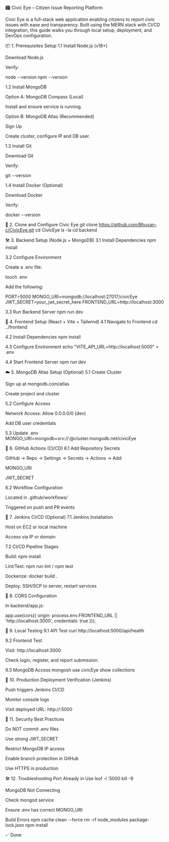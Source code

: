 🏙️ Civic Eye – Citizen Issue Reporting Platform

Civic Eye is a full-stack web application enabling citizens to report civic issues with ease and transparency. Built using the MERN stack with CI/CD integration, this guide walks you through local setup, deployment, and DevOps configuration.

📦 1. Prerequisites Setup
1.1 Install Node.js (v18+)

Download Node.js

Verify:

node --version
npm --version

1.2 Install MongoDB

Option A: MongoDB Compass (Local)

Install and ensure service is running.

Option B: MongoDB Atlas (Recommended)

Sign Up

Create cluster, configure IP and DB user.

1.3 Install Git

Download Git

Verify:

git --version

1.4 Install Docker (Optional)

Download Docker

Verify:

docker --version

📁 2. Clone and Configure Civic Eye
git clone https://github.com/Bhuvan-c/CivicEye.git
cd CivicEye
ls -la
cd backend

🛠️ 3. Backend Setup (Node.js + MongoDB)
3.1 Install Dependencies
npm install

3.2 Configure Environment

Create a .env file:

touch .env


Add the following:

PORT=5000
MONGO_URI=mongodb://localhost:27017/civicEye
JWT_SECRET=your_jwt_secret_here
FRONTEND_URL=http://localhost:3000

3.3 Run Backend Server
npm run dev

🎨 4. Frontend Setup (React + Vite + Tailwind)
4.1 Navigate to Frontend
cd ../frontend

4.2 Install Dependencies
npm install

4.3 Configure Environment
echo "VITE_API_URL=http://localhost:5000" > .env

4.4 Start Frontend Server
npm run dev

☁️ 5. MongoDB Atlas Setup (Optional)
5.1 Create Cluster

Sign up at mongodb.com/atlas

Create project and cluster

5.2 Configure Access

Network Access: Allow 0.0.0.0/0 (dev)

Add DB user credentials

5.3 Update .env
MONGO_URI=mongodb+srv://<username>:<password>@cluster.mongodb.net/civicEye

🔁 6. GitHub Actions (CI/CD)
6.1 Add Repository Secrets

GitHub → Repo → Settings → Secrets → Actions → Add:

MONGO_URI

JWT_SECRET

6.2 Workflow Configuration

Located in .github/workflows/

Triggered on push and PR events

🧪 7. Jenkins CI/CD (Optional)
7.1 Jenkins Installation

Host on EC2 or local machine

Access via IP or domain

7.2 CI/CD Pipeline Stages

Build: npm install

Lint/Test: npm run lint / npm test

Dockerize: docker build .

Deploy: SSH/SCP to server, restart services

🔐 8. CORS Configuration

In backend/app.js:

app.use(cors({
  origin: process.env.FRONTEND_URL || 'http://localhost:3000',
  credentials: true
}));

🧪 9. Local Testing
9.1 API Test
curl http://localhost:5000/api/health

9.2 Frontend Test

Visit: http://localhost:3000

Check login, register, and report submission.

9.3 MongoDB Access
mongosh
use civicEye
show collections

🚀 10. Production Deployment Verification (Jenkins)

Push triggers Jenkins CI/CD

Monitor console logs

Visit deployed URL: http://<your-ec2-ip>:5000

🔐 11. Security Best Practices

Do NOT commit .env files

Use strong JWT_SECRET

Restrict MongoDB IP access

Enable branch protection in GitHub

Use HTTPS in production

🛠️ 12. Troubleshooting
Port Already in Use
lsof -i :5000
kill -9 <PID>

MongoDB Not Connecting

Check mongod service

Ensure .env has correct MONGO_URI

Build Errors
npm cache clean --force
rm -rf node_modules package-lock.json
npm install

✅ Done

